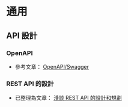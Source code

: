 # 通用

## API 設計

### OpenAPI

* 參考文章： [OpenAPI/Swagger](https://help.coding.net/docs/document/api/import/openapi.html)

### REST API 的設計

* 已整理為文章： [淺談 REST API 的設計和規劃](https://marco79423.net/articles/%E6%B7%BA%E8%AB%87-rest-api-%E7%9A%84%E8%A8%AD%E8%A8%88%E5%92%8C%E8%A6%8F%E5%8A%83/)
